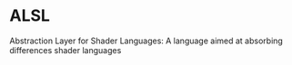 ALSL
====

Abstraction Layer for Shader Languages: A language aimed at absorbing differences shader languages
